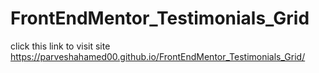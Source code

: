 # FrontEndMentor_Testimonials_Grid
click this link to visit site https://parveshahamed00.github.io/FrontEndMentor_Testimonials_Grid/
